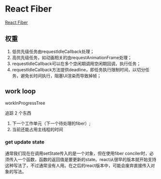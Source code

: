 # React Fiber

[React Fiber](https://juejin.im/post/5ab7b3a2f265da2378403e57)

## 权重

1. 低优先级任务由requestIdleCallback处理；
2. 高优先级任务，如动画相关的由requestAnimationFrame处理；
3. requestIdleCallback可以在多个空闲期调用空闲期回调，执行任务；
4. requestIdleCallback方法提供deadline，即任务执行限制时间，以切分任务，避免长时间执行，阻塞UI渲染而导致掉帧；

## work loop

workInProgressTree

追踪 2 个东西

1. 下一个工作单元（下一个待处理的fiber）;
2. 当前还能占用主线程的时间

### get update state

通常我们现在在调用setState传入的是一个对象，但在使用fiber conciler时，必须传入一个函数，函数的返回值是要更新的state。react从很早的版本就开始支持这种写法了，不过通常没有人用。在之后的react版本中，可能会废弃直接传入对象的写法。
